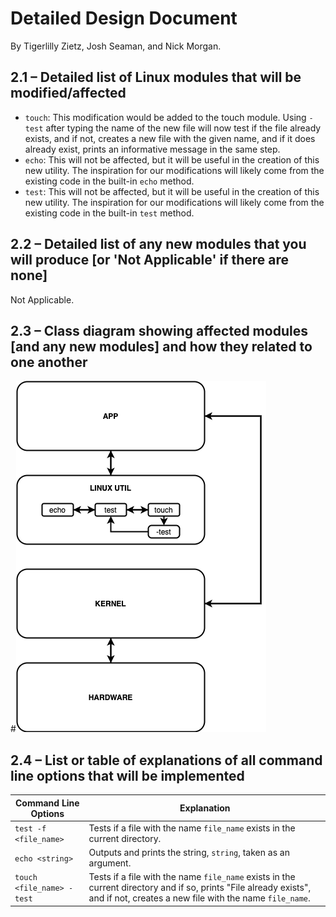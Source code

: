 # Detailed Design Document
By Tigerlilly Zietz, Josh Seaman, and Nick Morgan.

## 2.1 – Detailed list of Linux modules that will be modified/affected
* `touch`: This modification would be added to the touch module. Using `-test` after typing the name of the new file will now test if the file already exists, and if not, creates a new file with the given name, and if it does already exist, prints an informative message in the same step.
* `echo`: This will not be affected, but it will be useful in the creation of this new utility. The inspiration for our modifications will likely come from the existing code in the built-in `echo` method.
* `test`: This will not be affected, but it will be useful in the creation of this new utility. The inspiration for our modifications will likely come from the existing code in the built-in `test` method.

## 2.2 – Detailed list of any new modules that you will produce [or 'Not Applicable' if there are none]
Not Applicable.

## 2.3 – Class diagram showing affected modules [and any new modules] and how they related to one another
#![Class Diagram](diagram.png)


## 2.4 – List or table of explanations of all command line options that will be implemented

| Command Line Options               | Explanation |
|------------------------------------|------------------------------------------------------------------------------------|
| `test -f <file_name>`              | Tests if a file with the name `file_name` exists in the current directory. |
| `echo <string>`                    | Outputs and prints the string, `string`, taken as an argument.  |
| `touch <file_name> -test`          | Tests if a file with the name `file_name` exists in the current directory and if so, prints "File already exists", and if not, creates a new file with the name `file_name`. |
